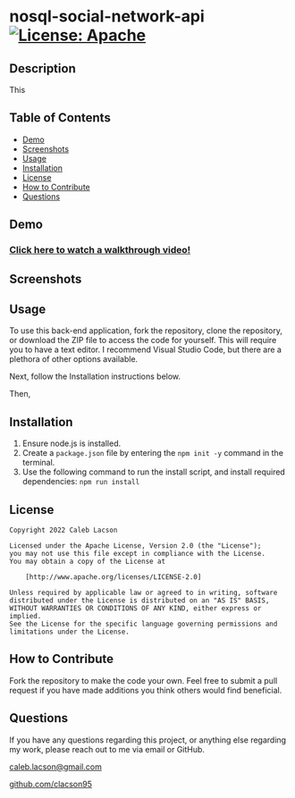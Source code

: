 # nosql-social-network-api [![License: Apache](https://img.shields.io/badge/License-Apache_2.0-blue.svg)](https://opensource.org/licenses/Apache-2.0)

## Description
This

## Table of Contents
* [Demo](#demo)
* [Screenshots](#screenshots)
* [Usage](#usage)
* [Installation](#installation)
* [License](#license)
* [How to Contribute](#how-to-contribute)
* [Questions](#questions)

## Demo
### [Click here to watch a walkthrough video!]()

## Screenshots

## Usage

To use this back-end application, fork the repository, clone the repository, or download the ZIP file to access the code for yourself. This will require you to have a text editor. I recommend Visual Studio Code, but there are a plethora of other options available.

Next, follow the Installation instructions below.

Then, 

## Installation
1. Ensure node.js is installed. 
3. Create a `package.json` file by entering the `npm init -y` command in the terminal. 
4. Use the following command to run the install script, and install required dependencies: `npm run install`

## License

    Copyright 2022 Caleb Lacson

    Licensed under the Apache License, Version 2.0 (the "License");
    you may not use this file except in compliance with the License.
    You may obtain a copy of the License at

        [http://www.apache.org/licenses/LICENSE-2.0]

    Unless required by applicable law or agreed to in writing, software
    distributed under the License is distributed on an "AS IS" BASIS,
    WITHOUT WARRANTIES OR CONDITIONS OF ANY KIND, either express or implied.
    See the License for the specific language governing permissions and
    limitations under the License.

## How to Contribute
Fork the repository to make the code your own. Feel free to submit a pull request if you have made additions you think others would find beneficial.

## Questions
If you have any questions regarding this project, or anything else regarding my work, please reach out to me via email or GitHub.

[caleb.lacson@gmail.com](caleb.lacson@gmail.com)
  
[github.com/clacson95](github.com/clacson95)
